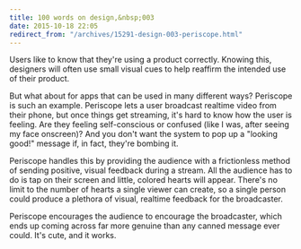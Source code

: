 ```yaml
---
title: 100 words on design,&nbsp;003
date: 2015-10-18 22:05
redirect_from: "/archives/15291-design-003-periscope.html"
---
```



Users like to know that they're using a product correctly. Knowing this, designers will often use small visual cues to help reaffirm the intended use of their product. 

But what about for apps that can be used in many different ways? Periscope is such an example. Periscope lets a user broadcast realtime video from their phone, but once things get streaming, it's hard to know how the user is feeling. Are they feeling self-conscious or confused (like I was, after seeing my face onscreen)? And you don't want the system to pop up a "looking good!" message if, in fact, they're bombing it. 

Periscope handles this by providing the audience with a frictionless method of sending positive, visual feedback during a stream. All the audience has to do is tap on their screen and little, colored hearts will appear. There's no limit to the number of hearts a single viewer can create, so a single person could produce a plethora of visual, realtime feedback for the broadcaster.  

Periscope encourages the audience to encourage the broadcaster, which ends up coming across far more genuine than any canned message ever could. It's cute, and it works.
